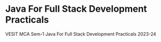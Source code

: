 # Java For Full Stack Development Practicals
VESIT MCA Sem-1 Java For Full Stack Development Practicals 2023-24

